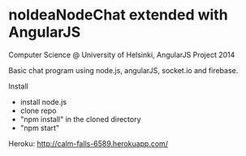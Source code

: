 noIdeaNodeChat extended with AngularJS
==============

Computer Science @ University of Helsinki, AngularJS Project 2014

Basic chat program using node.js, angularJS, socket.io and firebase.

Install

<ul>
<li>install node.js</li>
<li>clone repo</li>
<li>"npm install" in the cloned directory</li>
<li>"npm start"</li>
</ul>

Heroku:
http://calm-falls-6589.herokuapp.com/
